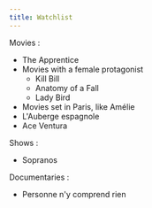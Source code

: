 ```yaml
---
title: Watchlist
---
```


Movies : 
- The Apprentice
- Movies with a female protagonist
	- Kill Bill
	- Anatomy of a Fall
	- Lady Bird
- Movies set in Paris, like Amélie
- L'Auberge espagnole
- Ace Ventura

Shows : 
- Sopranos

Documentaries : 
- Personne n'y comprend rien